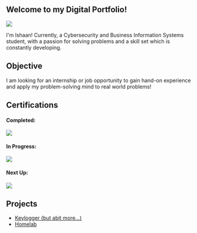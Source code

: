## Welcome to my Digital Portfolio!

<a href="https://linkedin.com/in/ishaan7777"><img src="https://img.shields.io/badge/-LinkedIn-0072b1?&style=for-the-badge&logo=linkedin&logoColor=white" /></a>

I'm Ishaan!
Currently, a Cybersecurity and Business Information Systems student, with a passion for solving problems and a skill set which is constantly developing.


## Objective

I am looking for an internship or job opportunity to gain hand-on experience and apply my problem-solving mind to real world problems!


## Certifications

#### Completed:
<a href="https://www.credly.com/badges/0fc886a8-2fa3-4a8c-8794-11738ae470d0/linked_in_profile"><img src="https://img.shields.io/badge/Google%20Cybersecurity%20Professional%20Certificate-4285F4?style=for-the-badge&logo=Google&logoColor=white" /> </a>

####  In Progress:
<a href="https://www.comptia.org/certifications/network"> <img src="https://img.shields.io/badge/-Network%2B-007ACC?&style=for-the-badge&logo=CompTIA&logoColor=white" /> </a>

#### Next Up:
<a href="https://www.comptia.org/certifications/security"> <img src="https://img.shields.io/badge/-Security%2B-FF0000?&style=for-the-badge&logo=CompTIA&logoColor=white" /> </a>
</div>


## Projects
- <a href="https://github.com/ishaan-7777/keylogger"> Keylogger (but abit more...) </a>
- <a href="https://github.com/ishaan-7777/homelab"> Homelab </a>
